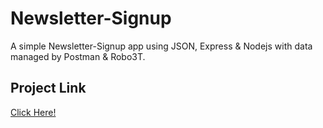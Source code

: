 # Newsletter-Signup
A simple Newsletter-Signup app using JSON, Express & Nodejs with data managed by Postman & Robo3T.
<h2>Project Link</h2>
<a href="https://secret-hollows-64245.herokuapp.com/">Click Here!</a>
